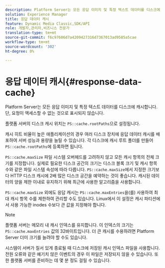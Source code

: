 ```yaml
---
description: Platform Server는 모든 응답 이미지 및 특정 텍스트 데이터를 디스크에 캐시합니다. 단, 요청이 액세스할 수 없는 것으로 표시되지 않습니다.
solution: Experience Manager
title: 응답 데이터 캐시
feature: Dynamic Media Classic,SDK/API
role: 개발자,관리자,비즈니스 전문가
translation-type: tm+mt
source-git-commit: f6c97606d7a4209427316d7367013ad9585a5cae
workflow-type: tm+mt
source-wordcount: '302'
ht-degree: 0%

---
```



# 응답 데이터 캐시{#response-data-cache}

Platform Server는 모든 응답 이미지 및 특정 텍스트 데이터를 디스크에 캐시합니다. 단, 요청이 액세스할 수 없는 것으로 표시되지 않습니다.

플랫폼 서버의 디스크 캐시 위치는 `PS::cache.rootPaths`으로 설정됩니다.

캐시 히트 비율이 높은 애플리케이션의 경우 여러 디스크 장치에 응답 데이터 캐시를 배포하여 서버 성능과 용량을 늘릴 수 있습니다. 각 디스크에 캐시 루트 폴더를 만들어 `PS::cache.rootPaths`에 등록하면 됩니다.

`PS::cache.maxSize` 파일 시스템 오버헤드를 고려하지 않고 모든 캐시 항목의 전체 크기를 지정합니다. 실제로 필요한 디스크 공간의 크기는 디스크 블록 크기 및 캐시 항목 수와 같은 파일 시스템 속성에 따라 다릅니다. `PS::cache.maxSize`에서 지정한 크기보다 HTTP 디스크 캐시에 2배 많은 디스크 공간을 예약하는 것이 좋습니다. 캐시된 데이터의 양을 제한 이내로 유지하기 위해 최근에 사용한 알고리즘을 사용합니다.

`PS::cache.maxSize` 외에도 응답 캐시는 `PS::cache.maxEntries`을(를) 사용하여 최대 캐시 항목 수를 제한하여 관리할 수도 있습니다. Linux에서 이 설정은 캐시 파티션에서 사용 가능한 inodes 수보다 큰 값을 지정해야 합니다.

>[!NOTE]
>
>플랫폼 서버는 메모리 내 캐시 인덱스를 유지합니다. 이 인덱스의 크기는 `PS::cache.maxEntries` 값의 32바이트입니다. 더 큰 캐시를 수용하려면 Platform Server 더미 크기를 늘려야 할 수도 있습니다.

시스템이 서버가 질서 있게 종료될 때 디스크에 저장된 캐시 인덱스 파일을 사용합니다. 전원 오류와 같은 예기치 않은 이벤트의 경우 이 파일은 저장되지 않을 수 있습니다. 또한 플랫폼 서버를 준비하는 데 몇 분 정도 걸릴 수 있습니다.
